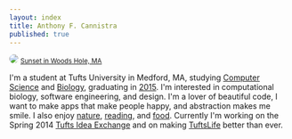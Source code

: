 ```yaml
---
layout: index
title: Anthony F. Cannistra
published: true
---
```


<img src="http://distilleryimage4.ak.instagram.com/df83409cf71b11e2b30422000aaa0585_7.jpg" style="border: 1px solid #; -webkit-border-radius: 13px; -moz-border-radius: 13px; border-radius: 13px;" />
<small><a href="http://instagram.com/madenottaken">Sunset in Woods Hole, MA</a><style>.ig-b- { display: inline-block; }
.ig-b- img { visibility: hidden; }
.ig-b-:hover { background-position: 0 -60px; } .ig-b-:active { background-position: 0 -120px; }
.ig-b-16 { width: 16px; height: 16px; background: url(//badges.instagram.com/static/images/ig-badge-sprite-16.png) no-repeat 0 0; }
@media only screen and (-webkit-min-device-pixel-ratio: 2), only screen and (min--moz-device-pixel-ratio: 2), only screen and (-o-min-device-pixel-ratio: 2 / 1), only screen and (min-device-pixel-ratio: 2), only screen and (min-resolution: 192dpi), only screen and (min-resolution: 2dppx) {
.ig-b-16 { background-image: url(//badges.instagram.com/static/images/ig-badge-sprite-16@2x.png); background-size: 60px 178px; } }</style>
<a href="http://instagram.com/madenottaken?ref=badge" style="float: right;" class="ig-b- ig-b-16"><img src="//badges.instagram.com/static/images/ig-badge-16.png" alt="Instagram" /></a></small>


I'm a student at Tufts University in Medford, MA, studying [Computer Science](http://www.cs.tufts.edu) and [Biology](http://ase.tufts.edu/biology), graduating in [2015](http://en.wikipedia.org/wiki/2015). I'm interested in computational biology, software engineering, and design. I'm a lover of beautiful code, I want to make apps that make people happy, and abstraction makes me smile. I also enjoy [nature](http://www.tuftsmountainclub.org), [reading](http://www.goodreads.com/tonycannistra), and [food](http://blog.anthonycannistra.com/tagged/food). Currently I'm working on the Spring 2014 [Tufts Idea Exchange](http://issuu.com/justinpike/docs/jumbo_summer__13/12) and on making [TuftsLife](http://tuftslife.com) better than ever. 